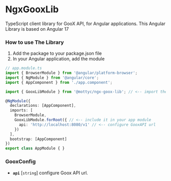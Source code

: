 # NgxGooxLib

TypeScript client library for GooX API, for Angular applications.
This Angular Library is based on Angular 17

### How to use The Library

1. Add the package to your package.json file
2. In your Angular application, add the module

```TypeScript
// app.module.ts
import { BrowserModule } from '@angular/platform-browser';
import { NgModule } from '@angular/core';
import { AppComponent } from './app.component';

import { GooxLibModule } from '@mottyc/ngx-goox-lib'; // <-- import the module

@NgModule({
  declarations: [AppComponent],
  imports: [
    BrowserModule,
    GooxLibModule.forRoot({ // <-- include it in your app module
      api: 'http://localhost:8080/v1' // <-- configure GooxAPI url
    })
  ],
  bootstrap: [AppComponent]
})
export class AppModule { }
```

### GooxConfig

* **`api`** [`string`] configure Goox API url.
